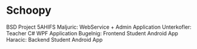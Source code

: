 # Schoopy
BSD Project 5AHIFS
Maljuric: WebService + Admin Application
Unterkofler: Teacher C# WPF Application
Bugelnig: Frontend Student Android App
Haracic: Backend Student Android App
